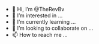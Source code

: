 - 👋 Hi, I’m @TheRevBv
- 👀 I’m interested in ...
- 🌱 I’m currently learning ...
- 💞️ I’m looking to collaborate on ...
- 📫 How to reach me ...

<!---
TheRevBv/TheRevBv is a ✨ special ✨ repository because its `README.md` (this file) appears on your GitHub profile.
You can click the Preview link to take a look at your changes.
--->
